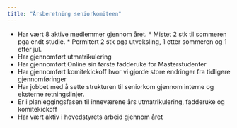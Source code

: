 ```yaml
---
title: "Årsberetning seniorkomiteen"
---
```


* Har vært 8 aktive medlemmer gjennom året. 
       * Mistet 2 stk til sommeren pga endt studie.
       * Permitert 2 stk pga utveksling, 1 etter sommeren og 1 etter jul.
* Har gjennomført utmatrikulering
* Har gjennomført Online sin første fadderuke for Masterstudenter
* Har gjennomført komitekickoff hvor vi gjorde store endringer fra tidligere gjennomføringer
* Har jobbet med å sette strukturen til seniorkom gjennom interne og eksterne retningslinjer.
* Er i planleggingsfasen til inneværene års utmatrikulering, fadderuke og komitekickoff
* Har vært aktiv i hovedstyrets arbeid gjennom året
